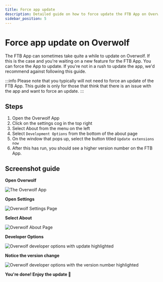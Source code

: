 ```yaml
---
title: Force app update
description: Detailed guide on how to force update the FTB App on Overwolf
sidebar_position: 5
---
```


# Force app update on Overwolf

The FTB App can sometimes take quite a while to update on Overwolf. If this is the case and you're waiting on a new feature for the FTB App. You can force the App to update. If you're not in a rush to update the app, we'd recommend against following this guide.

:::info
Please note that you typically will not need to force an update of the FTB App. This guide is only for those that think that there is an issue with the app and want to force an update.
:::

## Steps

1. Open the Overwolf App
2. Click on the settings cog in the top right
3. Select About from the menu on the left
4. Select `Development Options` from the bottom of the about page
5. On the window that pops up, select the button titled `Update extensions now`
6. After this has run, you should see a higher version number on the FTB App.

## Screenshot guide

**Open Overwolf**

![The Overwolf App](./../_assets/images/overwolf-app.jpeg)

**Open Settings**

![Overwolf Settings Page](./../_assets/images/overwolf-settings-page.jpeg)

**Select About**

![Overwolf About Page](./../_assets/images/overwolf-about-page.jpeg)

**Developer Options**

![Overwolf developer options with update highlighted](./../_assets/images/overwolf-dev-tools-update.jpeg)

**Notice the version change**

![Overwolf developer options with the version number highlighted](./../_assets/images/overwolf-dev-tools-version-change.jpeg)

**You're done! Enjoy the update 🎉**
